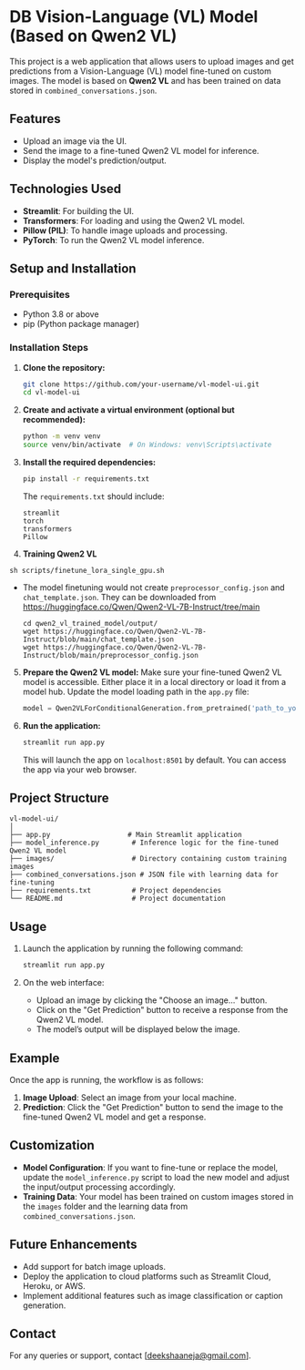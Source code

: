 # DB Vision-Language (VL) Model (Based on Qwen2 VL)

This project is a web application that allows users to upload images and get predictions from a Vision-Language (VL) model fine-tuned on custom images. The model is based on **Qwen2 VL** and has been trained on data stored in `combined_conversations.json`.

## Features
- Upload an image via the UI.
- Send the image to a fine-tuned Qwen2 VL model for inference.
- Display the model's prediction/output.

## Technologies Used
- **Streamlit**: For building the UI.
- **Transformers**: For loading and using the Qwen2 VL model.
- **Pillow (PIL)**: To handle image uploads and processing.
- **PyTorch**: To run the Qwen2 VL model inference.

## Setup and Installation

### Prerequisites
- Python 3.8 or above
- pip (Python package manager)

### Installation Steps

1. **Clone the repository:**
   ```bash
   git clone https://github.com/your-username/vl-model-ui.git
   cd vl-model-ui
   ```

2. **Create and activate a virtual environment (optional but recommended):**
   ```bash
   python -m venv venv
   source venv/bin/activate  # On Windows: venv\Scripts\activate
   ```

3. **Install the required dependencies:**
   ```bash
   pip install -r requirements.txt
   ```

   The `requirements.txt` should include:
   ```text
   streamlit
   torch
   transformers
   Pillow
   ```
4. **Training Qwen2 VL**

```
sh scripts/finetune_lora_single_gpu.sh
```
* The model finetuning would not create `preprocessor_config.json` and `chat_template.json`. They can be downloaded from https://huggingface.co/Qwen/Qwen2-VL-7B-Instruct/tree/main
  ```
  cd qwen2_vl_trained_model/output/
  wget https://huggingface.co/Qwen/Qwen2-VL-7B-Instruct/blob/main/chat_template.json
  wget https://huggingface.co/Qwen/Qwen2-VL-7B-Instruct/blob/main/preprocessor_config.json
  ```

5. **Prepare the Qwen2 VL model:**
   Make sure your fine-tuned Qwen2 VL model is accessible. Either place it in a local directory or load it from a model hub. Update the model loading path in the `app.py` file:
   ```python
   model = Qwen2VLForConditionalGeneration.from_pretrained('path_to_your_trained_model')
   ```

6. **Run the application:**
   ```bash
   streamlit run app.py
   ```

   This will launch the app on `localhost:8501` by default. You can access the app via your web browser.

## Project Structure
```
vl-model-ui/
│
├── app.py                   # Main Streamlit application
├── model_inference.py        # Inference logic for the fine-tuned Qwen2 VL model
├── images/                   # Directory containing custom training images
├── combined_conversations.json # JSON file with learning data for fine-tuning
├── requirements.txt          # Project dependencies
└── README.md                 # Project documentation
```

## Usage

1. Launch the application by running the following command:
   ```bash
   streamlit run app.py
   ```

2. On the web interface:
   - Upload an image by clicking the "Choose an image..." button.
   - Click on the "Get Prediction" button to receive a response from the Qwen2 VL model.
   - The model’s output will be displayed below the image.

## Example

Once the app is running, the workflow is as follows:
1. **Image Upload**: Select an image from your local machine.
2. **Prediction**: Click the "Get Prediction" button to send the image to the fine-tuned Qwen2 VL model and get a response.

## Customization

- **Model Configuration**: If you want to fine-tune or replace the model, update the `model_inference.py` script to load the new model and adjust the input/output processing accordingly.
- **Training Data**: Your model has been trained on custom images stored in the `images` folder and the learning data from `combined_conversations.json`.

## Future Enhancements

- Add support for batch image uploads.
- Deploy the application to cloud platforms such as Streamlit Cloud, Heroku, or AWS.
- Implement additional features such as image classification or caption generation.

## Contact
For any queries or support, contact [deekshaaneja@gmail.com].

